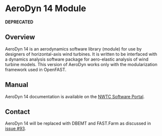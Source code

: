 # AeroDyn 14 Module

**DEPRECATED**

## Overview
AeroDyn 14 is an aerodynamics software library (module) for use by designers of
horizontal-axis wind turbines. It is written to be interfaced with a dynamics
analysis software package for aero-elastic analysis of wind turbine models.
This version of AeroDyn works only with the modularization framework used in
OpenFAST.

## Manual
AeroDyn 14 documentation is available on the
[NWTC Software Portal](https://nwtc.nrel.gov/AeroDyn14/).

## Contact
AeroDyn 14 will be replaced with DBEMT and FAST.Farm as discussed in 
[issue #93](https://github.com/OpenFAST/openfast/issues/93).
